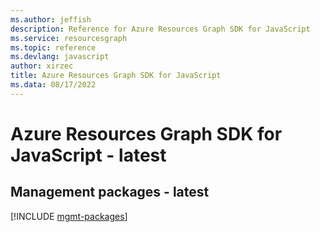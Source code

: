 ```yaml
---
ms.author: jeffish
description: Reference for Azure Resources Graph SDK for JavaScript
ms.service: resourcesgraph
ms.topic: reference
ms.devlang: javascript
author: xirzec
title: Azure Resources Graph SDK for JavaScript
ms.data: 08/17/2022
---
```

# Azure Resources Graph SDK for JavaScript - latest

## Management packages - latest
[!INCLUDE [mgmt-packages](resources-graph-mgmt-index.md)]